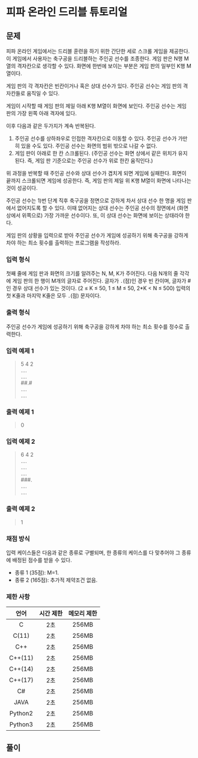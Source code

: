 # 피파 온라인 드리블 튜토리얼
## 문제
피파 온라인 게임에서는 드리블 훈련을 하기 위한 간단한 세로 스크롤 게임을 제공한다. 이 게임에서 사용자는 축구공을 드리블하는 주인공 선수를 조종한다. 게임 판은 N행 M열의 격자칸으로 생각할 수 있다. 화면에 한번에 보이는 부분은 게임 판의 일부인 K행 M열이다.  

게임 판의 각 격자칸은 빈칸이거나 혹은 상대 선수가 있다. 주인공 선수는 게임 판의 격자칸들로 움직일 수 있다.  

게임이 시작할 때 게임 판의 제일 아래 K행 M열이 화면에 보인다. 주인공 선수는 게임 판의 가장 왼쪽 아래 격자에 있다.  

이후 다음과 같은 두가지가 계속 반복된다.  

1. 주인공 선수를 상하좌우로 인접한 격자칸으로 이동할 수 있다. 주인공 선수가 가만히 있을 수도 있다. 주인공 선수는 화면의 범위 밖으로 나갈 수 없다.  
2. 게임 판이 아래로 한 칸 스크롤된다. (주인공 선수는 화면 상에서 같은 위치가 유지된다. 즉, 게임 판 기준으로는 주인공 선수가 위로 한칸 움직인다.)  

위 과정을 반복할 때 주인공 선수와 상대 선수가 겹치게 되면 게임에 실패한다. 화면이 끝까지 스크롤되면 게임에 성공한다. 즉, 게임 판의 제일 위 K행 M열이 화면에 나타나는 것이 성공이다.  

주인공 선수는 1)번 단계 직후 축구공을 정면으로 강하게 차서 상대 선수 한 명을 게임 판에서 없어지도록 할 수 있다. 이때 없어지는 상대 선수는 주인공 선수의 정면에서 (화면 상에서 위쪽으로) 가장 가까운 선수이다. 또, 이 상대 선수는 화면에 보이는 상태라야 한다.  

게임 판의 상황을 입력으로 받아 주인공 선수가 게임에 성공하기 위해 축구공을 강하게 차야 하는 최소 횟수를 출력하는 프로그램을 작성하라.  

### 입력 형식
첫째 줄에 게임 판과 화면의 크기를 알려주는 N, M, K가 주어진다. 다음 N개의 줄 각각에 게임 판의 한 행이 M개의 글자로 주어진다. 글자가 `.`(점)인 경우 빈 칸이며, 글자가 #인 경우 상대 선수가 있는 것이다. (2 ≤ K ≤ 50, 1 ≤ M ≤ 50, 2*K < N ≤ 500) 입력의 첫 K줄과 마지막 K줄은 모두 `.`(점) 문자이다.

### 출력 형식
주인공 선수가 게임에 성공하기 위해 축구공을 강하게 차야 하는 최소 횟수를 정수로 출력한다.  

### 입력 예제 1
> 5 4 2  
> ....  
> ....  
> ##.#  
> ....  
> ....  

### 출력 예제 1
> 0

### 입력 예제 2
> 6 4 2  
> ....  
> ....  
> ....  
> ###.  
> ....  
> ....  

### 출력 예제 2
> 1

### 채점 방식
입력 케이스들은 다음과 같은 종류로 구별되며, 한 종류의 케이스를 다 맞추어야 그 종류에 배정된 점수를 받을 수 있다.  

* 종류 1 (35점): M=1.
* 종류 2 (165점): 추가적 제약조건 없음.

### 제한 사항
|     언어     |  시간 제한   | 메모리 제한  |
|:------------:|:------------:|:------------:|
|       C      |      2초     |    256MB     |
|     C(11)    |      2초     |    256MB     |
|      C++     |      2초     |    256MB     |
|    C++(11)   |      2초     |    256MB     |
|    C++(14)   |      2초     |    256MB     |
|    C++(17)   |      2초     |    256MB     |
|      C#      |      2초     |    256MB     |
|     JAVA     |      2초     |    256MB     |
|    Python2   |      2초     |    256MB     |
|    Python3   |      2초     |    256MB     |

## 풀이
